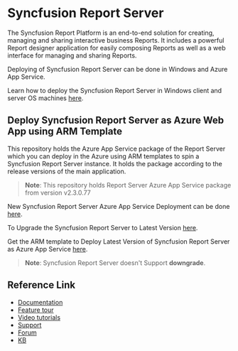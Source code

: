 # Syncfusion Report Server

 The Syncfusion Report Platform is an end-to-end solution for creating, managing and sharing interactive business Reports. It includes a powerful Report designer application for easily composing Reports as well as a web interface for managing and sharing Reports. 

 Deploying of Syncfusion Report Server can be done in Windows and Azure App Service.

 Learn how to deploy the Syncfusion Report Server in Windows client and server OS machines [here](https://help.syncfusion.com/Report-platform/Report-server/installation-and-deployment).

## Deploy Syncfusion Report Server as Azure Web App using ARM Template

This repository holds the Azure App Service package of the Report Server which you can deploy in the Azure using ARM templates to spin a Syncfusion Report Server instance. It holds the package according to the release versions of the main application.

>**Note**: This repository holds Report Server Azure App Service package from version v2.3.0.77

New Syncfusion Report Server Azure App Service Deployment can be done [here](https://help.syncfusion.com/Report-platform/Report-server/azure-deployment/app-service/arm-template).

To Upgrade the Syncfusion Report Server to Latest Version [here](https://help.syncfusion.com/report-platform/report-server/azure-deployment/app-service/upgrade-from-v2-1-0-8-or-below).

Get the ARM template to Deploy Latest Version of Syncfusion Report Server as Azure App Service [here](https://enterpriseserver.blob.core.windows.net/armtemplate/ReportServer/ReportServerAppServiceTemplate.json).

>**Note**: Syncfusion Report Server doesn't Support **downgrade**.

## Reference Link

* [Documentation](https://help.syncfusion.com/Report-platform/overview)
* [Feature tour](https://www.syncfusion.com/products/report)
* [Video tutorials](https://www.youtube.com/watch?v=-1K9rZo8auo&list=PLDzXQPWT8wEDAbSVxbaSSlJQrE1u3QMs4)
* [Support](https://www.syncfusion.com/support/directtrac/incidents)
* [Forum](https://www.syncfusion.com/forums/Report)
* [KB](https://www.syncfusion.com/kb/Report)
